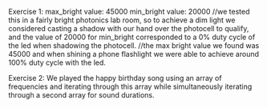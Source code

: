 Exercise 1:
max_bright value: 45000
min_bright value: 20000
//we tested this in a fairly bright photonics lab room, so to achieve a dim light we considered casting a shadow with our hand over the photocell to qualify,
and the value of 20000 for min_bright corresponded to a 0% duty cycle of the led when shadowing the photocell. 
//the max bright value we found was 45000 and when shining a phone flashlight we were able to achieve around 100% duty cycle with the led.

Exercise 2:
We played the happy birthday song using an array of frequencies and iterating through this array while simultaneously iterating through a second array for sound durations.
